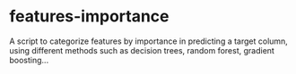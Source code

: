 # features-importance
A script to categorize features by importance in predicting a target column, using different methods such as decision trees, random forest, gradient boosting...
